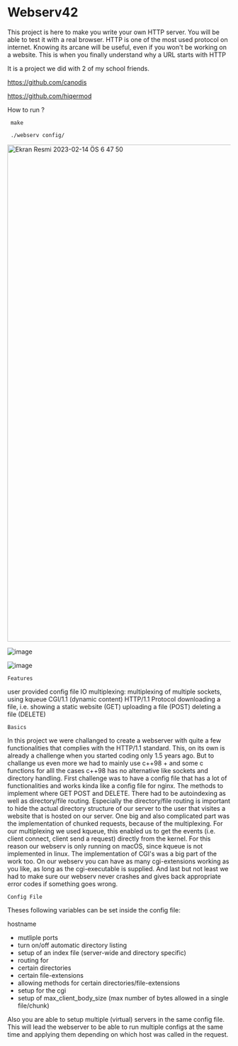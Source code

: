 # Webserv42
This project is here to make you write your own HTTP server. You will be able to test it with a real browser. HTTP is one of the most used protocol on internet. Knowing its arcane will be useful, even if you won't be working on a website. 
This is when you finally understand why a URL starts
with HTTP

It is a project we did with 2 of my school friends.

https://github.com/canodis

https://github.com/hiqermod

How to run ?

```  make ``` 

```  ./webserv config/ ``` 

<img width="1119" alt="Ekran Resmi 2023-02-14 ÖS 6 47 50" src="https://user-images.githubusercontent.com/94300378/218787732-3d25853c-ab1b-4231-9794-536e29fac50c.png">



![image](https://user-images.githubusercontent.com/94300378/215287887-7654f9b8-c402-4602-96f3-c3bc15b78a78.png)

![image](https://user-images.githubusercontent.com/94300378/215287977-48975401-eb59-4cd2-897c-50ccf301805e.png)


```Features```

user provided config file
IO multiplexing: multiplexing of multiple sockets, using kqueue
CGI/1.1 (dynamic content)
HTTP/1.1 Protocol
downloading a file, i.e. showing a static website (GET)
uploading a file (POST)
deleting a file (DELETE)

```Basics```

In this project we were challanged to create a webserver with quite a few functionalities that complies with the HTTP/1.1 standard.
This, on its own is already a challenge when you started coding only 1.5 years ago.
But to challange us even more we had to mainly use c++98 + and some c functions for alll the cases c++98 has no alternative like sockets and directory handling.
First challenge was to have a config file that has a lot of functionalities and works kinda like a config file for nginx.
The methods to implement where GET POST and DELETE.
There had to be autoindexing as well as directory/file routing. Especially the directory/file routing is important to hide the actual directory structure of our server to the user that visites a website that is hosted on our server.
One big and also complicated part was the implementation of chunked requests, because of the multiplexing.
For our multiplexing we used kqueue, this enabled us to get the events (i.e. client connect, client send a request) directly from the kernel.
For this reason our webserv is only running on macOS, since kqueue is not implemented in linux.
The implementation of CGI's was a big part of the work too. On our webserv you can have as many cgi-extensions working as you like, as long as the cgi-executable is supplied.
And last but not least we had to make sure our webserv never crashes and gives back appropriate error codes if something goes wrong.

```Config File```

Theses following variables can be set inside the config file:

hostname

- mutliple ports
- turn on/off automatic directory listing
- setup of an index file (server-wide and directory specific)
- routing for
- certain directories
- certain file-extensions
- allowing methods for certain directories/file-extensions
- setup for the cgi
- setup of max_client_body_size (max number of bytes allowed in a single file/chunk)

Also you are able to setup multiple (virtual) servers in the same config file.
This will lead the webserver to be able to run multiple configs at the same time and applying them depending on which host was called in the request.
